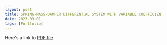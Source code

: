 ```yaml
---
layout: post
title: SPRING-MASS-DAMPER DIFFERENTIAL SYSTEM WITH VARIABLE COEFFICIENTS
date: 2023-03-01
tags: [Portfolio]
---
```


Here's a link to [PDF file](/assets/img/MA%20345%20Report.pdf)
